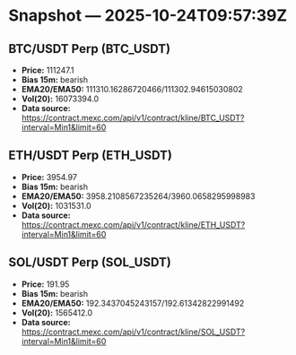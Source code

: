 # Snapshot — 2025-10-24T09:57:39Z

## BTC/USDT Perp (BTC_USDT)
- **Price:** 111247.1
- **Bias 15m:** bearish
- **EMA20/EMA50:** 111310.16286720466/111302.94615030802
- **Vol(20):** 16073394.0
- **Data source:** https://contract.mexc.com/api/v1/contract/kline/BTC_USDT?interval=Min1&limit=60

## ETH/USDT Perp (ETH_USDT)
- **Price:** 3954.97
- **Bias 15m:** bearish
- **EMA20/EMA50:** 3958.2108567235264/3960.0658295998983
- **Vol(20):** 1031531.0
- **Data source:** https://contract.mexc.com/api/v1/contract/kline/ETH_USDT?interval=Min1&limit=60

## SOL/USDT Perp (SOL_USDT)
- **Price:** 191.95
- **Bias 15m:** bearish
- **EMA20/EMA50:** 192.3437045243157/192.61342822991492
- **Vol(20):** 1565412.0
- **Data source:** https://contract.mexc.com/api/v1/contract/kline/SOL_USDT?interval=Min1&limit=60
